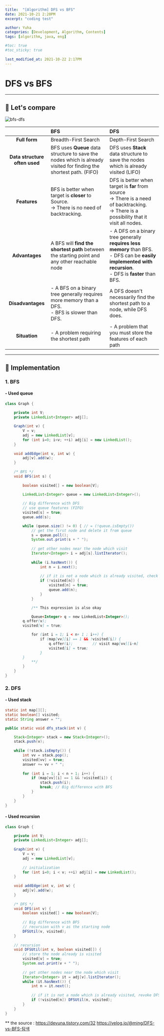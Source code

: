```yaml
---
title:  "[Algorithm] DFS vs BFS"
date: 2021-10-21 2:20PM
excerpt: "coding test"

author: Yuha
categories: [Development, Algorithm, Contents]
tags: [algorithm, java, eng]

#toc: true
#toc_sticky: true
 
last_modified_at: 2021-10-22 2:17PM
---
```

# DFS vs BFS
---
## 📌 Let's compare

![bfs-dfs](https://user-images.githubusercontent.com/83699657/138210966-cf002fa1-ee52-45e3-a775-a2fa5a13e859.png)

||BFS|DFS|
|:---:|:---|:---|
|**Full form**|Breadth-First Search|Depth-First Search|
|**Data structure often used** | BFS uses **Queue** data structure to save the nodes which is already visited for finding the shortest path. (FIFO)| DFS uses **Stack** data structure to save the nodes which is already visited (LIFO) |
|**Features**| BFS is better when target is **closer** to Source.<br> -> There is no need of backtracking. | DFS is better when target is **far** from source<br> -> There is a need of backtracking.<br> -> There is a possibility that it visit all nodes.|
|**Advantages**| A BFS will **find the shortest path** between the starting point and any other reachable node| - A DFS on a binary tree generally **requires less memory** than BFS. <br> - DFS can be **easily implemented with recursion**. <br> - DFS is **faster** than BFS. |
|**Disadvantages**| - A BFS on a binary tree generally requires more memory than a DFS. <br> - BFS is slower than DFS. | A DFS doesn't necessarily find the shortest path to a node, while DFS does. |
|**Situation**| - A problem requiring the shortest path | - A problem that you must store the features of each path |

---
## 📌 Implementation
### **1. BFS**
#### - Used queue
```java
class Graph { 

    private int V; 
    private LinkedList<Integer> adj[]; 
    
    Graph(int v) { 
        V = v; 
        adj = new LinkedList[v]; 
        for (int i=0; i<v; ++i) adj[i] = new LinkedList(); 
    } 
    
    void addEdge(int v, int w) { 
        adj[v].add(w); 
    } 
    
    /* BFS */ 
    void BFS(int s) { 
        
        boolean visited[] = new boolean[V]; 

        LinkedList<Integer> queue = new LinkedList<Integer>(); 
        
        // Big difference with DFS
        // use queue features (FIFO)
        visited[s] = true; 
        queue.add(s); 

        while (queue.size() != 0) { // = (!queue.isEmpty()) 
            // get the first node and delete it from queue
            s = queue.poll(); 
            System.out.print(s + " "); 
            
            // get other nodes near the node which visit
            Iterator<Integer> i = adj[s].listIterator(); 
            
            while (i.hasNext()) { 
                int n = i.next(); 
                
                // if it is not a node which is already visited, check visiting and send to the last
                if (!visited[n]) { 
                    visited[n] = true;
                    queue.add(n); 
                } 
            }

            /** This expression is also okay

            Queue<Integer> q = new LinkedList<Integer>();
	    q.offer(v);
	    visited[v] = true;

            for (int i = 1; i < n+ 1 ; i++) {
                if (map[vv][i] == 1 && !visited[i]) {
                    q.offer(i);			// visit map[vv][i~n]
                    visited[i] = true;
                }
	    }
            **/
        }
    }
}
```
### **2. DFS**
#### - Used stack
```java
static int map[][];
static boolean[] visited;	
static String answer = "";

public static void dfs_stack(int v) {

	Stack<Integer> stack = new Stack<Integer>();
	stack.push(v);
	
	while (!stack.isEmpty()) {
		int vv = stack.pop();
		visited[vv] = true;	
		answer += vv + " ";
		
		for (int i = 1; i < n + 1; i++) {
			if (map[vv][i] == 1 && !visited[i]) {
				stack.push(i);
				break; // Big difference with BFS
			}
		}
	}
}
```
#### - Used recursion
```java
class Graph { 

    private int V;
    private LinkedList<Integer> adj[];
    
    Graph(int v) { 
        V = v; 
        adj = new LinkedList[v]; 
        
        // initialization
        for (int i=0; i < v; ++i) adj[i] = new LinkedList(); 
    } 
    
    void addEdge(int v, int w) { 
        adj[v].add(w); 
    } 
    
    /* DFS */ 
    void DFS(int v) { 
        boolean visited[] = new boolean[V]; 
        
        // Big difference with BFS
        // recursion with v as the starting node
        DFSUtil(v, visited); 
    } 
    
    // recursion
    void DFSUtil(int v, boolean visited[]) { 
        // store the node already is visited 
        visited[v] = true; 
        System.out.print(v + " "); 
        
        // get other nodes near the node which visit
        Iterator<Integer> it = adj[v].listIterator();
        while (it.hasNext()) { 
            int n = it.next(); 
            
            // if it is not a node which is already visited, revoke DFSUtil 
            if (!visited[n]) DFSUtil(n, visited); 
        }
    }
}

```
** the source 
: <https://devuna.tistory.com/32>
<https://velog.io/@ming/DFS-vs-BFS-탐색>

